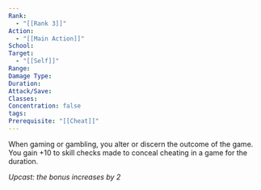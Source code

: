 ```yaml
---
Rank:
  - "[[Rank 3]]"
Action:
  - "[[Main Action]]"
School: 
Target:
  - "[[Self]]"
Range: 
Damage Type: 
Duration: 
Attack/Save: 
Classes: 
Concentration: false
tags: 
Prerequisite: "[[Cheat]]"
---
```

When gaming or gambling, you alter or discern the outcome of the game. You gain +10 to skill checks made to conceal cheating in a game for the duration.

*Upcast: the bonus increases by 2*